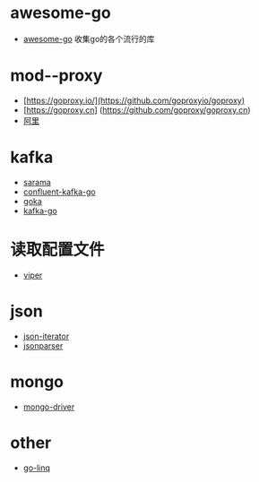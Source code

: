 
# awesome-go
 +  [awesome-go](https://github.com/fastcity/awesome-go)  收集go的各个流行的库

# mod--proxy
  + [https://goproxy.io/](https://github.com/goproxyio/goproxy)
  + [https://goproxy.cn] (https://github.com/goproxy/goproxy.cn)
  + [阿里](https://mirrors.aliyun.com/goproxy/)

# kafka
  + [sarama](https://github.com/Shopify/sarama)
  + [confluent-kafka-go](https://github.com/confluentinc/confluent-kafka-go)
  + [goka](https://github.com/lovoo/goka)
  + [kafka-go](https://github.com/segmentio/kafka-go)
# 读取配置文件
  + [viper](https://github.com/spf13/viper)

# json 
  + [json-iterator](https://github.com/json-iterator/go)
  + [jsonparser](https://github.com/buger/jsonparser)

# mongo
  + [mongo-driver](https://github.com/mongodb/mongo-go-driver)


# other 
 + [go-linq](https://github.com/ahmetb/go-linq)